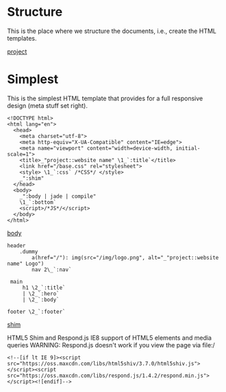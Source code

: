 # Structure

This is the place where we structure the documents, i.e., create the HTML
templates. 

[project](project.md "load:")


# Simplest

This is the simplest HTML template that provides for a full responsive design (meta stuff set right). 

    <!DOCTYPE html>
    <html lang="en">
      <head>
        <meta charset="utf-8">
        <meta http-equiv="X-UA-Compatible" content="IE=edge">
        <meta name="viewport" content="width=device-width, initial-scale=1">
        <title>_"project::website name" \1_`:title`</title>
        <link href="/base.css" rel="stylesheet">
        <style> \1_`:css` /*CSS*/ </style>
        _":shim"
      </head>
      <body>
        _":body | jade | compile"
        \1_`:bottom` 
        <script>/*JS*/</script>
      </body>
    </html>


[body]()

    header
        .dummy
            a(href="/"): img(src="/img/logo.png", alt="_"project::website name" Logo")
            nav 2\_`:nav` 

     main
         h1 \2_`:title`
         | \2_`:hero`
         | \2_`:body`

    footer \2_`:footer`

[shim]()

HTML5 Shim and Respond.js IE8 support of HTML5 elements and media queries
WARNING: Respond.js doesn't work if you view the page via file:/

    <!--[if lt IE 9]><script src="https://oss.maxcdn.com/libs/html5shiv/3.7.0/html5shiv.js"></script><script src="https://oss.maxcdn.com/libs/respond.js/1.4.2/respond.min.js"></script><![endif]-->


